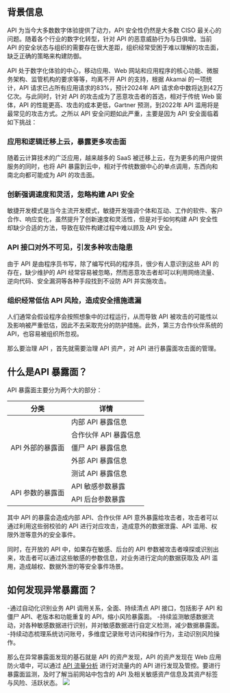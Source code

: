 ## 背景信息
API 为当今大多数数字体验提供了动力，API 安全性仍然是大多数 CISO 最关心的问题。随着各个行业的数字化转型，针对 API 的恶意威胁行为与日俱增。当前 API 的安全状态与组织的需要存在很大差距，组织经常受困于难以理解的攻击面，缺乏正确的策略来构建防御。

API 处于数字化体验的中心，移动应用、Web 网站和应用程序的核心功能、微服务架构、监管机构的要求等等，均离不开 API 的支持，根据 Akamai 的一项统计，API 请求已占所有应用请求的83%，预计2024年 API 请求命中数将达到42万亿次。与此同时，针对 API 的攻击成为了恶意攻击者的首选，相对于传统 Web 窗体，API 的性能更高、攻击的成本更低，Gartner 预测，到2022年 API 滥用将是最常见的攻击方式。之所以 API 安全问题如此严重，主要是因为 API 安全面临着如下挑战：

### 应用和逻辑迁移上云，暴露更多攻击面
随着云计算技术的广泛应用，越来越多的 SaaS 被迁移上云，在为更多的用户提供服务的同时，也将 API 暴露到云中，相对于传统数据中心的单点调用，东西向和南北向都可能成为 API 的攻击面。

### 创新强调速度和灵活，忽略构建 API 安全
敏捷开发模式是当今主流开发模式，敏捷开发强调个体和互动、工作的软件、客户合作、响应变化，虽然提升了创新速度和灵活性，但是对于如何构建 API 安全性却缺少合适的方法，导致在软件构建过程中难以顾及 API 安全。

### API 接口对外不可见，引发多种攻击隐患
由于 API 是由程序员书写，除了编写代码的程序员，很少有人意识到这些 API 的存在，缺少维护的 API 经常容易被忽略，然而恶意攻击者却可以利用网络流量、逆向代码、安全漏洞等各种手段找到不设防 API 并实施攻击。

### 组织经常低估 API 风险，造成安全措施遗漏
人们通常会假设程序会按照想象中的过程运行，从而导致 API 被攻击的可能性以及影响被严重低估，因此不去采取充分的防护措施。此外，第三方合作伙伴系统的 API，也容易被组织所忽视。

那么要治理 API ，首先就需要治理 API 资产，对 API 进行暴露面攻击面的管理。

## 什么是API 暴露面？
API 暴露面主要分为两个大的部分：

<table>
<thead>
<tr>
<th>分类</th>
<th>详情</th>
</tr>
</thead>
<tbody><tr>
<td rowspan=5>API 外部的暴露面</td>
<td>内部 API 暴露信息</td>
</tr>
<tr>
 <td>合作伙伴 API 暴露信息</td>
</tr>
<tr>
 <td>僵尸 API 暴露信息</td>
</tr>
<tr>
 <td>外部 API 暴露信息</td>
</tr>
<tr>
 <td>测试 API 暴露信息</td>
</tr>
<tr>
<td rowspan=2>API 参数的暴露面</td>
<td>API 敏感参数暴露</td>
</tr>
<tr>
 <td>API 后台参数暴露</td>
</tr>
</tbody></table>



其中 API 的暴露会造成内部 API、合作伙伴 API 意外暴露给攻击者，攻击者可以通过利用这些弱校验的 API 进行对应攻击，造成意外的数据泄露、API 滥用、权限外泄等意外的安全事件。

同时，在开放的 API 中，如果存在敏感、后台的 API 参数被攻击者嗅探或识别出来，攻击者可以通过这些敏感的参数信息，对业务进行定向的数据获取及 API 滥用，造成越权、数据外泄的等安全事件场景。

## 如何发现异常暴露面？
<dx-steps>
-通过自动化识别业务 API 调用关系，全面、持续清点 API 接口，包括影子 API 和僵尸 API、老版本和功能重复的 API，缩小风险暴露面。
-持续监测敏感数据流动，对各种敏感数据进行识别，并对敏感数据进行自定义检测，减少数据暴露面。
-持续动态梳理系统访问账号，多维度记录账号访问和操作行为，主动识别风险操作。
</dx-steps>

那么在异常暴露面发现的基石就是 API 的资产发现，API 的资产发现在 Web 应用防火墙中，可以通过  [API 流量分析](https://console.cloud.tencent.com/guanjia/tea-apianalysis) 进行对流量内的 API 进行发现及管控。要进行暴露面监测，及时了解当前网站中包含的 API 及相关敏感资产信息及其资产标签与风险、活跃状态。
![](https://qcloudimg.tencent-cloud.cn/raw/6423ba30cbe77c258bc37fddc827e8f8.png)
